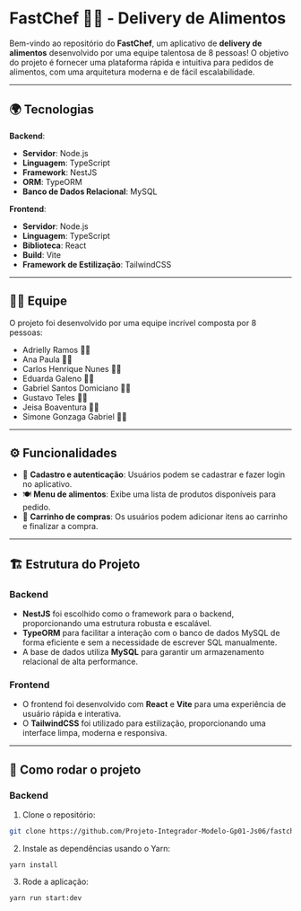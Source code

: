 
# FastChef 🍔🍕 - Delivery de Alimentos

Bem-vindo ao repositório do **FastChef**, um aplicativo de **delivery de alimentos** desenvolvido por uma equipe talentosa de 8 pessoas! O objetivo do projeto é fornecer uma plataforma rápida e intuitiva para pedidos de alimentos, com uma arquitetura moderna e de fácil escalabilidade.

---

## 🌍 Tecnologias

**Backend**:

- **Servidor**: Node.js
- **Linguagem**: TypeScript
- **Framework**: NestJS
- **ORM**: TypeORM
- **Banco de Dados Relacional**: MySQL

**Frontend**:

- **Servidor**: Node.js
- **Linguagem**: TypeScript
- **Biblioteca**: React
- **Build**: Vite
- **Framework de Estilização**: TailwindCSS

---

## 👨‍💻 Equipe

O projeto foi desenvolvido por uma equipe incrível composta por 8 pessoas:

- Adrielly Ramos 👩‍💻
- Ana Paula 👩‍💻
- Carlos Henrique Nunes 👨‍💻
- Eduarda Galeno 👩‍💻
- Gabriel Santos Domiciano 👨‍💻
- Gustavo Teles 👨‍💻
- Jeisa Boaventura 👩‍💻
- Simone Gonzaga Gabriel 👩‍💻

---

## ⚙️ Funcionalidades

- 🚀 **Cadastro e autenticação**: Usuários podem se cadastrar e fazer login no aplicativo.
- 🍽️ **Menu de alimentos**: Exibe uma lista de produtos disponíveis para pedido.
- 🛒 **Carrinho de compras**: Os usuários podem adicionar itens ao carrinho e finalizar a compra.

---

## 🏗️ Estrutura do Projeto

### Backend

- **NestJS** foi escolhido como o framework para o backend, proporcionando uma estrutura robusta e escalável.
- **TypeORM** para facilitar a interação com o banco de dados MySQL de forma eficiente e sem a necessidade de escrever SQL manualmente.
- A base de dados utiliza **MySQL** para garantir um armazenamento relacional de alta performance.

### Frontend

- O frontend foi desenvolvido com **React** e **Vite** para uma experiência de usuário rápida e interativa.
- O **TailwindCSS** foi utilizado para estilização, proporcionando uma interface limpa, moderna e responsiva.

---

## 🚀 Como rodar o projeto

### Backend

1. Clone o repositório:
 ```bash
 git clone https://github.com/Projeto-Integrador-Modelo-Gp01-Js06/fastchef.git
```

2. Instale as dependências usando o Yarn:
```
yarn install
```

3. Rode a aplicação:
```
yarn run start:dev
```


